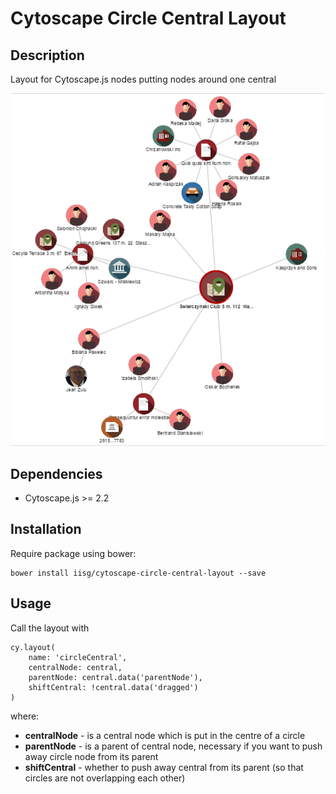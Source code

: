 # Cytoscape Circle Central Layout

## Description
Layout for Cytoscape.js nodes putting nodes around one central

![layout-screen](https://raw.githubusercontent.com/iisg/cytoscape-circle-central-layout/master/images/circle-central-layout.png)

## Dependencies
 * Cytoscape.js >= 2.2
 
## Installation
Require package using bower:

```
bower install iisg/cytoscape-circle-central-layout --save
```

## Usage
Call the layout with
```
cy.layout(
    name: 'circleCentral',
    centralNode: central,
    parentNode: central.data('parentNode'),
    shiftCentral: !central.data('dragged')
)
```
where:

- **centralNode** - is a central node which is put in the centre of a circle
- **parentNode** - is a parent of central node, necessary if you want to push away circle node from its parent 
- **shiftCentral** - whether to push away central from its parent (so that circles are not overlapping each other)
